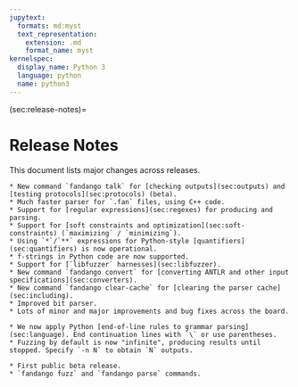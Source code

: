 ```yaml
---
jupytext:
  formats: md:myst
  text_representation:
    extension: .md
    format_name: myst
kernelspec:
  display_name: Python 3
  language: python
  name: python3
---
```


(sec:release-notes)=
# Release Notes

This document lists major changes across releases.

```{versionadded} 1.0 (June 26, 2025)
* New command `fandango talk` for [checking outputs](sec:outputs) and [testing protocols](sec:protocols) (beta).
* Much faster parser for `.fan` files, using C++ code.
* Support for [regular expressions](sec:regexes) for producing and parsing.
* Support for [soft constraints and optimization](sec:soft-constraints) (`maximizing` / `minimizing`).
* Using `*`/`**` expressions for Python-style [quantifiers](sec:quantifiers) is now operational.
* f-strings in Python code are now supported.
* Support for [`libfuzzer` harnesses](sec:libfuzzer).
* New command `fandango convert` for [converting ANTLR and other input specifications](sec:converters).
* New command `fandango clear-cache` for [clearing the parser cache](sec:including).
* Improved bit parser.
* Lots of minor and major improvements and bug fixes across the board.
```

```{versionchanged} 1.0
* We now apply Python [end-of-line rules to grammar parsing](sec:language). End continuation lines with `\` or use parentheses.
* Fuzzing by default is now "infinite", producing results until stopped. Specify `-n N` to obtain `N` outputs.
```

```{versionadded} 0.8 (April 10, 2025)
* First public beta release.
* `fandango fuzz` and `fandango parse` commands.
```
